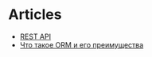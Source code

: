 # Articles

- [REST API](https://github.com/Xpom1/Articles/blob/main/Articles/Rest_API/README.md)
- [Что такое ORM и его преимущества](https://github.com/Xpom1/Articles/tree/main/Articles/Django_models)
